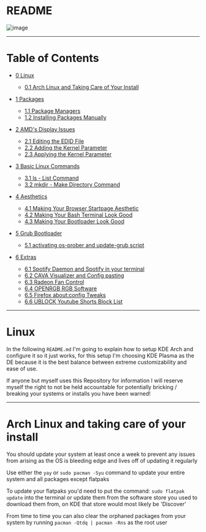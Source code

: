 # README

 ![image](https://github.com/martinjrrr/Linux.dots/assets/91160845/53385f31-888a-4382-b733-c601e667a98d)

_____________________________________________________________________________________


# Table of Contents

- [0 Linux](https://github.com/martinjrrr/README/blob/main/README.md#linux)
  - [0.1 Arch Linux and Taking Care of Your Install](https://github.com/martinjrrr/README/blob/main/README.md#arch-linux-and-taking-care-of-your-install)

- [1 Packages](#1-packages)
  - [1.1 Package Managers](#11-package-managers)
  - [1.2 Installing Packages Manually](#12-installing-packages-manually)

- [2 AMD's Display Issues](#2-amds-display-issues)
  - [2.1 Editing the EDID File](#21-editing-the-edid-file)
  - [2.2 Adding the Kernel Parameter](#22-adding-the-kernel-parameter)
  - [2.3 Applying the Kernel Parameter](#23-applying-the-kernel-parameter)

- [3 Basic Linux Commands](#3-basic-linux-commands)
  - [3.1 ls - List Command](#31-ls---list-command)
  - [3.2 mkdir - Make Directory Command](#32-mkdir---make-directory-command)

- [4 Aesthetics](#4-aesthetics)
  - [4.1 Making Your Browser Startpage Aesthetic](#41-making-your-browser-startpage-aesthetic)
  - [4.2 Making Your Bash Terminal Look Good](#42-making-your-bash-terminal-look-good)
  - [4.3 Making Your Bootloader Look Good](#43-making-your-bootloader-look-good)


- [5 Grub Bootloader](5-grub)  
  - [5.1 activating os-prober and update-grub script](51-osgrub)
 

- [6 Extras](6-extras)
  - [6.1 Spotify Daemon and Spotify in your terminal](61-spotify-daemon-and-terminal-app)
  - [6.2 CAVA Visualizer and Config pasting](62-cava)
  - [6.3 Radeon Fan Control](63-radeonfancontrol)
  - [6.4 OPENRGB RGB Software](64-openrgb)
  - [6.5 Firefox about:config Tweaks](65-about)
  - [6.6 UBLOCK Youtube Shorts Block List](66-ublock)
 

 

_____________________________________________________________________________________

# Linux 


In the following `README.md` I'm going to explain how to setup KDE Arch and configure it so it just works, for this setup I'm choosing KDE Plasma as the DE because it is the best balance between extreme customizability and ease of use.

If anyone but myself uses this Repository for information I will reserve myself the right to not be held accountable for potentially bricking / breaking your systems or installs you have been warned!

_____________________________________________________________________________________

# Arch Linux and taking care of your install 


You should update your system at least once a week to prevent any issues from arising as the OS is bleeding edge and lives off of updating it regularly

Use either the `yay` or `sudo pacman -Syu` command to update your entire system and all packages except flatpaks

To update your flatpaks you'd need to put the command: `sudo flatpak update` into the terminal or update them from the software store you used to download them from, on KDE that store would most likely be 'Discover'

From time to time you can also clear the orphaned packages from your system by running `pacman -Qtdq | pacman -Rns` as the root user






















